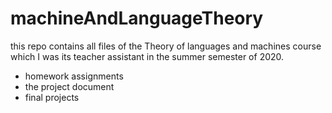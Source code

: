 # machineAndLanguageTheory
this repo contains all files of the Theory of languages and machines course which I was its teacher assistant in the summer semester of 2020.
- homework assignments
- the project document
- final projects

